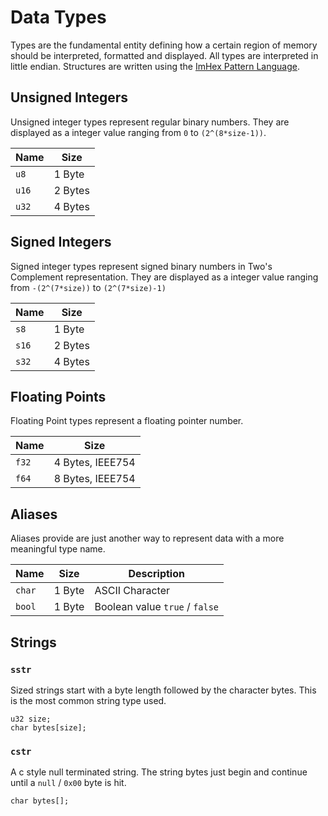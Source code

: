 # Data Types
Types are the fundamental entity defining how a certain region of memory should be interpreted, formatted and displayed.
All types are interpreted in little endian.
Structures are written using the [ImHex Pattern Language](https://docs.werwolv.net/pattern-language).

## Unsigned Integers
Unsigned integer types represent regular binary numbers. They are displayed as a integer value ranging from `0` to `(2^(8*size-1))`.

| Name  | Size    |
| ----- | ------- |
| `u8`  | 1 Byte  |
| `u16` | 2 Bytes |
| `u32` | 4 Bytes |

## Signed Integers
Signed integer types represent signed binary numbers in Two's Complement representation.
They are displayed as a integer value ranging from `-(2^(7*size))` to `(2^(7*size)-1)`

| Name  | Size    |
| ----- | ------- |
| `s8`  | 1 Byte  |
| `s16` | 2 Bytes |
| `s32` | 4 Bytes |

## Floating Points
Floating Point types represent a floating pointer number.

| Name  | Size             |
| ----- | ---------------- |
| `f32` | 4 Bytes, IEEE754 |
| `f64` | 8 Bytes, IEEE754 |

## Aliases
Aliases provide are just another way to represent data with a more meaningful type name.

| Name   | Size   | Description                    |
| ------ | ------ | ------------------------------ |
| `char` | 1 Byte | ASCII Character                |
| `bool` | 1 Byte | Boolean value `true` / `false` |

## Strings
### `sstr`
Sized strings start with a byte length followed by the character bytes. This is the most common string type used.

```hexpat
u32 size;
char bytes[size];
```

### `cstr`
A c style null terminated string. The string bytes just begin and continue until a `null` / `0x00` byte is hit.

```hexpat
char bytes[];
```